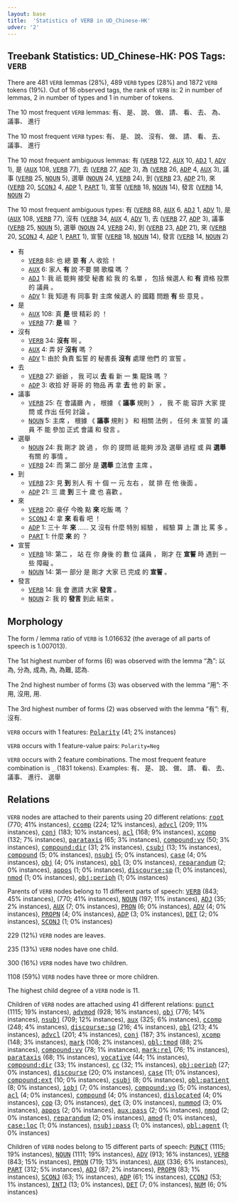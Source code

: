```yaml
---
layout: base
title:  'Statistics of VERB in UD_Chinese-HK'
udver: '2'
---
```


## Treebank Statistics: UD_Chinese-HK: POS Tags: `VERB`

There are 481 `VERB` lemmas (28%), 489 `VERB` types (28%) and 1872 `VERB` tokens (19%).
Out of 16 observed tags, the rank of `VERB` is: 2 in number of lemmas, 2 in number of types and 1 in number of tokens.

The 10 most frequent `VERB` lemmas: 有、 是、 說、 做、 請、 看、 去、 為、 議事、 進行

The 10 most frequent `VERB` types:  有、 是、 說、 沒有、 做、 請、 看、 去、 議事、 進行

The 10 most frequent ambiguous lemmas: 有 (<tt><a href="zh_hk-pos-VERB.html">VERB</a></tt> 122, <tt><a href="zh_hk-pos-AUX.html">AUX</a></tt> 10, <tt><a href="zh_hk-pos-ADJ.html">ADJ</a></tt> 1, <tt><a href="zh_hk-pos-ADV.html">ADV</a></tt> 1), 是 (<tt><a href="zh_hk-pos-AUX.html">AUX</a></tt> 108, <tt><a href="zh_hk-pos-VERB.html">VERB</a></tt> 77), 去 (<tt><a href="zh_hk-pos-VERB.html">VERB</a></tt> 27, <tt><a href="zh_hk-pos-ADP.html">ADP</a></tt> 3), 為 (<tt><a href="zh_hk-pos-VERB.html">VERB</a></tt> 26, <tt><a href="zh_hk-pos-ADP.html">ADP</a></tt> 4, <tt><a href="zh_hk-pos-AUX.html">AUX</a></tt> 3), 議事 (<tt><a href="zh_hk-pos-VERB.html">VERB</a></tt> 25, <tt><a href="zh_hk-pos-NOUN.html">NOUN</a></tt> 5), 選舉 (<tt><a href="zh_hk-pos-NOUN.html">NOUN</a></tt> 24, <tt><a href="zh_hk-pos-VERB.html">VERB</a></tt> 24), 到 (<tt><a href="zh_hk-pos-VERB.html">VERB</a></tt> 23, <tt><a href="zh_hk-pos-ADP.html">ADP</a></tt> 21), 來 (<tt><a href="zh_hk-pos-VERB.html">VERB</a></tt> 20, <tt><a href="zh_hk-pos-SCONJ.html">SCONJ</a></tt> 4, <tt><a href="zh_hk-pos-ADP.html">ADP</a></tt> 1, <tt><a href="zh_hk-pos-PART.html">PART</a></tt> 1), 宣誓 (<tt><a href="zh_hk-pos-VERB.html">VERB</a></tt> 18, <tt><a href="zh_hk-pos-NOUN.html">NOUN</a></tt> 14), 發言 (<tt><a href="zh_hk-pos-VERB.html">VERB</a></tt> 14, <tt><a href="zh_hk-pos-NOUN.html">NOUN</a></tt> 2)

The 10 most frequent ambiguous types:  有 (<tt><a href="zh_hk-pos-VERB.html">VERB</a></tt> 88, <tt><a href="zh_hk-pos-AUX.html">AUX</a></tt> 6, <tt><a href="zh_hk-pos-ADJ.html">ADJ</a></tt> 1, <tt><a href="zh_hk-pos-ADV.html">ADV</a></tt> 1), 是 (<tt><a href="zh_hk-pos-AUX.html">AUX</a></tt> 108, <tt><a href="zh_hk-pos-VERB.html">VERB</a></tt> 77), 沒有 (<tt><a href="zh_hk-pos-VERB.html">VERB</a></tt> 34, <tt><a href="zh_hk-pos-AUX.html">AUX</a></tt> 4, <tt><a href="zh_hk-pos-ADV.html">ADV</a></tt> 1), 去 (<tt><a href="zh_hk-pos-VERB.html">VERB</a></tt> 27, <tt><a href="zh_hk-pos-ADP.html">ADP</a></tt> 3), 議事 (<tt><a href="zh_hk-pos-VERB.html">VERB</a></tt> 25, <tt><a href="zh_hk-pos-NOUN.html">NOUN</a></tt> 5), 選舉 (<tt><a href="zh_hk-pos-NOUN.html">NOUN</a></tt> 24, <tt><a href="zh_hk-pos-VERB.html">VERB</a></tt> 24), 到 (<tt><a href="zh_hk-pos-VERB.html">VERB</a></tt> 23, <tt><a href="zh_hk-pos-ADP.html">ADP</a></tt> 21), 來 (<tt><a href="zh_hk-pos-VERB.html">VERB</a></tt> 20, <tt><a href="zh_hk-pos-SCONJ.html">SCONJ</a></tt> 4, <tt><a href="zh_hk-pos-ADP.html">ADP</a></tt> 1, <tt><a href="zh_hk-pos-PART.html">PART</a></tt> 1), 宣誓 (<tt><a href="zh_hk-pos-VERB.html">VERB</a></tt> 18, <tt><a href="zh_hk-pos-NOUN.html">NOUN</a></tt> 14), 發言 (<tt><a href="zh_hk-pos-VERB.html">VERB</a></tt> 14, <tt><a href="zh_hk-pos-NOUN.html">NOUN</a></tt> 2)


* 有
  * <tt><a href="zh_hk-pos-VERB.html">VERB</a></tt> 88: 也 總 要 <b>有</b> 人 收拾 ！
  * <tt><a href="zh_hk-pos-AUX.html">AUX</a></tt> 6: 家人 <b>有</b> 說 不要 開 歌檔 嗎 ？
  * <tt><a href="zh_hk-pos-ADJ.html">ADJ</a></tt> 1: 我 祇 能夠 接受 秘書 給 我 的 名單 ， 包括 候選人 和 <b>有</b> 資格 投票 的 議員 。
  * <tt><a href="zh_hk-pos-ADV.html">ADV</a></tt> 1: 我 知道 有 同事 對 主席 候選人 的 國籍 問題 <b>有</b> 些 意見 。
* 是
  * <tt><a href="zh_hk-pos-AUX.html">AUX</a></tt> 108: 真 <b>是</b> 很 精彩 的 ！
  * <tt><a href="zh_hk-pos-VERB.html">VERB</a></tt> 77: <b>是</b> 嘛 ？
* 沒有
  * <tt><a href="zh_hk-pos-VERB.html">VERB</a></tt> 34: <b>沒有</b> 啊 。
  * <tt><a href="zh_hk-pos-AUX.html">AUX</a></tt> 4: 弄 好 <b>沒有</b> 嗎 ？
  * <tt><a href="zh_hk-pos-ADV.html">ADV</a></tt> 1: 由於 負責 監誓 的 秘書長 <b>沒有</b> 處理 他們 的 宣誓 。
* 去
  * <tt><a href="zh_hk-pos-VERB.html">VERB</a></tt> 27: 爺爺 ， 我 可以 <b>去</b> 看 新 一 集 龍珠 嗎 ？
  * <tt><a href="zh_hk-pos-ADP.html">ADP</a></tt> 3: 收拾 好 哥哥 的 物品 再 拿 <b>去</b> 他 的 新 家 。
* 議事
  * <tt><a href="zh_hk-pos-VERB.html">VERB</a></tt> 25: 在 會議廳 內 ， 根據 《 <b>議事</b> 規則 》 ， 我 不 能 容許 大家 提問 或 作出 任何 討論 。
  * <tt><a href="zh_hk-pos-NOUN.html">NOUN</a></tt> 5: 主席 ， 根據 《 <b>議事</b> 規則 》 和 相關 法例 ， 任何 未 宣誓 的 議員 不 能 參加 正式 會議 和 發言 。
* 選舉
  * <tt><a href="zh_hk-pos-NOUN.html">NOUN</a></tt> 24: 我 剛才 說 過 ， 你 的 提問 祇 能夠 涉及 選舉 過程 或 與 <b>選舉</b> 有關 的 事情 。
  * <tt><a href="zh_hk-pos-VERB.html">VERB</a></tt> 24: 而 第二 部分 是 <b>選舉</b> 立法會 主席 。
* 到
  * <tt><a href="zh_hk-pos-VERB.html">VERB</a></tt> 23: 見 <b>到</b> 別人 有 十 個 一 元 左右 ， 就 排 在 他 後面 。
  * <tt><a href="zh_hk-pos-ADP.html">ADP</a></tt> 21: 三 歲 <b>到</b> 三十 歲 也 喜歡 。
* 來
  * <tt><a href="zh_hk-pos-VERB.html">VERB</a></tt> 20: 豪仔 今晚 點 <b>來</b> 吃飯 嗎 ？
  * <tt><a href="zh_hk-pos-SCONJ.html">SCONJ</a></tt> 4: 拿 <b>來</b> 看看 吧 ！
  * <tt><a href="zh_hk-pos-ADP.html">ADP</a></tt> 1: 三十 年 <b>來</b> …… 又 沒有 什麼 特別 經驗 ， 經驗 算 上 讚 比 罵 多 。
  * <tt><a href="zh_hk-pos-PART.html">PART</a></tt> 1: 什麼 <b>來</b> 的 ？
* 宣誓
  * <tt><a href="zh_hk-pos-VERB.html">VERB</a></tt> 18: 第二 ， 站 在 你 身後 的 數 位 議員 ， 剛才 在 <b>宣誓</b> 時 遇到 一些 障礙 。
  * <tt><a href="zh_hk-pos-NOUN.html">NOUN</a></tt> 14: 第一 部分 是 剛才 大家 已 完成 的 <b>宣誓</b> 。
* 發言
  * <tt><a href="zh_hk-pos-VERB.html">VERB</a></tt> 14: 我 會 邀請 大家 <b>發言</b> 。
  * <tt><a href="zh_hk-pos-NOUN.html">NOUN</a></tt> 2: 我 的 <b>發言</b> 到此 結束 。

## Morphology

The form / lemma ratio of `VERB` is 1.016632 (the average of all parts of speech is 1.007013).

The 1st highest number of forms (6) was observed with the lemma “為”: 以為, 分為, 成為, 為, 為難, 認為.

The 2nd highest number of forms (3) was observed with the lemma “用”: 不用, 沒用, 用.

The 3rd highest number of forms (2) was observed with the lemma “有”: 有, 沒有.

`VERB` occurs with 1 features: <tt><a href="zh_hk-feat-Polarity.html">Polarity</a></tt> (41; 2% instances)

`VERB` occurs with 1 feature-value pairs: `Polarity=Neg`

`VERB` occurs with 2 feature combinations.
The most frequent feature combination is `_` (1831 tokens).
Examples: 有、 是、 說、 做、 請、 看、 去、 議事、 進行、 選舉


## Relations

`VERB` nodes are attached to their parents using 20 different relations: <tt><a href="zh_hk-dep-root.html">root</a></tt> (770; 41% instances), <tt><a href="zh_hk-dep-ccomp.html">ccomp</a></tt> (224; 12% instances), <tt><a href="zh_hk-dep-advcl.html">advcl</a></tt> (209; 11% instances), <tt><a href="zh_hk-dep-conj.html">conj</a></tt> (183; 10% instances), <tt><a href="zh_hk-dep-acl.html">acl</a></tt> (168; 9% instances), <tt><a href="zh_hk-dep-xcomp.html">xcomp</a></tt> (132; 7% instances), <tt><a href="zh_hk-dep-parataxis.html">parataxis</a></tt> (65; 3% instances), <tt><a href="zh_hk-dep-compound-vv.html">compound:vv</a></tt> (50; 3% instances), <tt><a href="zh_hk-dep-compound-dir.html">compound:dir</a></tt> (31; 2% instances), <tt><a href="zh_hk-dep-csubj.html">csubj</a></tt> (13; 1% instances), <tt><a href="zh_hk-dep-compound.html">compound</a></tt> (5; 0% instances), <tt><a href="zh_hk-dep-nsubj.html">nsubj</a></tt> (5; 0% instances), <tt><a href="zh_hk-dep-case.html">case</a></tt> (4; 0% instances), <tt><a href="zh_hk-dep-obj.html">obj</a></tt> (4; 0% instances), <tt><a href="zh_hk-dep-obl.html">obl</a></tt> (3; 0% instances), <tt><a href="zh_hk-dep-reparandum.html">reparandum</a></tt> (2; 0% instances), <tt><a href="zh_hk-dep-appos.html">appos</a></tt> (1; 0% instances), <tt><a href="zh_hk-dep-discourse-sp.html">discourse:sp</a></tt> (1; 0% instances), <tt><a href="zh_hk-dep-nmod.html">nmod</a></tt> (1; 0% instances), <tt><a href="zh_hk-dep-obj-periph.html">obj:periph</a></tt> (1; 0% instances)

Parents of `VERB` nodes belong to 11 different parts of speech: <tt><a href="zh_hk-pos-VERB.html">VERB</a></tt> (843; 45% instances),  (770; 41% instances), <tt><a href="zh_hk-pos-NOUN.html">NOUN</a></tt> (197; 11% instances), <tt><a href="zh_hk-pos-ADJ.html">ADJ</a></tt> (35; 2% instances), <tt><a href="zh_hk-pos-AUX.html">AUX</a></tt> (7; 0% instances), <tt><a href="zh_hk-pos-PRON.html">PRON</a></tt> (6; 0% instances), <tt><a href="zh_hk-pos-ADV.html">ADV</a></tt> (4; 0% instances), <tt><a href="zh_hk-pos-PROPN.html">PROPN</a></tt> (4; 0% instances), <tt><a href="zh_hk-pos-ADP.html">ADP</a></tt> (3; 0% instances), <tt><a href="zh_hk-pos-DET.html">DET</a></tt> (2; 0% instances), <tt><a href="zh_hk-pos-SCONJ.html">SCONJ</a></tt> (1; 0% instances)

229 (12%) `VERB` nodes are leaves.

235 (13%) `VERB` nodes have one child.

300 (16%) `VERB` nodes have two children.

1108 (59%) `VERB` nodes have three or more children.

The highest child degree of a `VERB` node is 11.

Children of `VERB` nodes are attached using 41 different relations: <tt><a href="zh_hk-dep-punct.html">punct</a></tt> (1115; 19% instances), <tt><a href="zh_hk-dep-advmod.html">advmod</a></tt> (928; 16% instances), <tt><a href="zh_hk-dep-obj.html">obj</a></tt> (776; 14% instances), <tt><a href="zh_hk-dep-nsubj.html">nsubj</a></tt> (709; 12% instances), <tt><a href="zh_hk-dep-aux.html">aux</a></tt> (325; 6% instances), <tt><a href="zh_hk-dep-ccomp.html">ccomp</a></tt> (248; 4% instances), <tt><a href="zh_hk-dep-discourse-sp.html">discourse:sp</a></tt> (216; 4% instances), <tt><a href="zh_hk-dep-obl.html">obl</a></tt> (213; 4% instances), <tt><a href="zh_hk-dep-advcl.html">advcl</a></tt> (201; 4% instances), <tt><a href="zh_hk-dep-conj.html">conj</a></tt> (187; 3% instances), <tt><a href="zh_hk-dep-xcomp.html">xcomp</a></tt> (148; 3% instances), <tt><a href="zh_hk-dep-mark.html">mark</a></tt> (108; 2% instances), <tt><a href="zh_hk-dep-obl-tmod.html">obl:tmod</a></tt> (88; 2% instances), <tt><a href="zh_hk-dep-compound-vv.html">compound:vv</a></tt> (78; 1% instances), <tt><a href="zh_hk-dep-mark-rel.html">mark:rel</a></tt> (76; 1% instances), <tt><a href="zh_hk-dep-parataxis.html">parataxis</a></tt> (68; 1% instances), <tt><a href="zh_hk-dep-vocative.html">vocative</a></tt> (44; 1% instances), <tt><a href="zh_hk-dep-compound-dir.html">compound:dir</a></tt> (33; 1% instances), <tt><a href="zh_hk-dep-cc.html">cc</a></tt> (32; 1% instances), <tt><a href="zh_hk-dep-obj-periph.html">obj:periph</a></tt> (27; 0% instances), <tt><a href="zh_hk-dep-discourse.html">discourse</a></tt> (20; 0% instances), <tt><a href="zh_hk-dep-case.html">case</a></tt> (11; 0% instances), <tt><a href="zh_hk-dep-compound-ext.html">compound:ext</a></tt> (10; 0% instances), <tt><a href="zh_hk-dep-csubj.html">csubj</a></tt> (8; 0% instances), <tt><a href="zh_hk-dep-obl-patient.html">obl:patient</a></tt> (8; 0% instances), <tt><a href="zh_hk-dep-iobj.html">iobj</a></tt> (7; 0% instances), <tt><a href="zh_hk-dep-compound-vo.html">compound:vo</a></tt> (5; 0% instances), <tt><a href="zh_hk-dep-acl.html">acl</a></tt> (4; 0% instances), <tt><a href="zh_hk-dep-compound.html">compound</a></tt> (4; 0% instances), <tt><a href="zh_hk-dep-dislocated.html">dislocated</a></tt> (4; 0% instances), <tt><a href="zh_hk-dep-cop.html">cop</a></tt> (3; 0% instances), <tt><a href="zh_hk-dep-det.html">det</a></tt> (3; 0% instances), <tt><a href="zh_hk-dep-nummod.html">nummod</a></tt> (3; 0% instances), <tt><a href="zh_hk-dep-appos.html">appos</a></tt> (2; 0% instances), <tt><a href="zh_hk-dep-aux-pass.html">aux:pass</a></tt> (2; 0% instances), <tt><a href="zh_hk-dep-nmod.html">nmod</a></tt> (2; 0% instances), <tt><a href="zh_hk-dep-reparandum.html">reparandum</a></tt> (2; 0% instances), <tt><a href="zh_hk-dep-amod.html">amod</a></tt> (1; 0% instances), <tt><a href="zh_hk-dep-case-loc.html">case:loc</a></tt> (1; 0% instances), <tt><a href="zh_hk-dep-nsubj-pass.html">nsubj:pass</a></tt> (1; 0% instances), <tt><a href="zh_hk-dep-obl-agent.html">obl:agent</a></tt> (1; 0% instances)

Children of `VERB` nodes belong to 15 different parts of speech: <tt><a href="zh_hk-pos-PUNCT.html">PUNCT</a></tt> (1115; 19% instances), <tt><a href="zh_hk-pos-NOUN.html">NOUN</a></tt> (1111; 19% instances), <tt><a href="zh_hk-pos-ADV.html">ADV</a></tt> (913; 16% instances), <tt><a href="zh_hk-pos-VERB.html">VERB</a></tt> (843; 15% instances), <tt><a href="zh_hk-pos-PRON.html">PRON</a></tt> (719; 13% instances), <tt><a href="zh_hk-pos-AUX.html">AUX</a></tt> (336; 6% instances), <tt><a href="zh_hk-pos-PART.html">PART</a></tt> (312; 5% instances), <tt><a href="zh_hk-pos-ADJ.html">ADJ</a></tt> (87; 2% instances), <tt><a href="zh_hk-pos-PROPN.html">PROPN</a></tt> (83; 1% instances), <tt><a href="zh_hk-pos-SCONJ.html">SCONJ</a></tt> (63; 1% instances), <tt><a href="zh_hk-pos-ADP.html">ADP</a></tt> (61; 1% instances), <tt><a href="zh_hk-pos-CCONJ.html">CCONJ</a></tt> (53; 1% instances), <tt><a href="zh_hk-pos-INTJ.html">INTJ</a></tt> (13; 0% instances), <tt><a href="zh_hk-pos-DET.html">DET</a></tt> (7; 0% instances), <tt><a href="zh_hk-pos-NUM.html">NUM</a></tt> (6; 0% instances)


